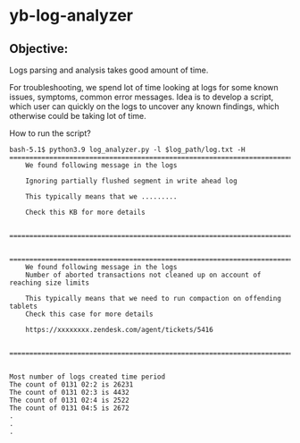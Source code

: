 # yb-log-analyzer

## Objective:

Logs parsing and analysis takes good amount of time. 

For troubleshooting, we spend lot of time looking at logs for some known issues, symptoms, common error messages. Idea is to develop a script, which user can quickly on the logs to uncover any known findings, which otherwise could be taking lot of time.

How to run the script?
```
bash-5.1$ python3.9 log_analyzer.py -l $log_path/log.txt -H 
============================================================================
    We found following message in the logs

    Ignoring partially flushed segment in write ahead log
    
    This typically means that we .........
    
    Check this KB for more details
    
    ============================================================================
    
    
============================================================================
    We found following message in the logs
    Number of aborted transactions not cleaned up on account of reaching size limits
    
    This typically means that we need to run compaction on offending tablets
    Check this case for more details
    
    https://xxxxxxxx.zendesk.com/agent/tickets/5416
    
    ============================================================================
    
    
Most number of logs created time period
The count of 0131 02:2 is 26231
The count of 0131 02:3 is 4432
The count of 0131 02:4 is 2522
The count of 0131 04:5 is 2672
.
.
.
``` 

